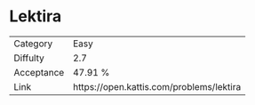 # Lektira

<table>
    <tr>
        <td>Category</td>
        <td>Easy</td>
    </tr>
    <tr>
        <td>Diffulty</td>
        <td>2.7</td>
    </tr>
    <tr>
        <td>Acceptance</td>
        <td>47.91 %</td>
    </tr>
    <tr>
        <td>Link</td>
        <td>https://open.kattis.com/problems/lektira</td>
    </tr>
</table>
